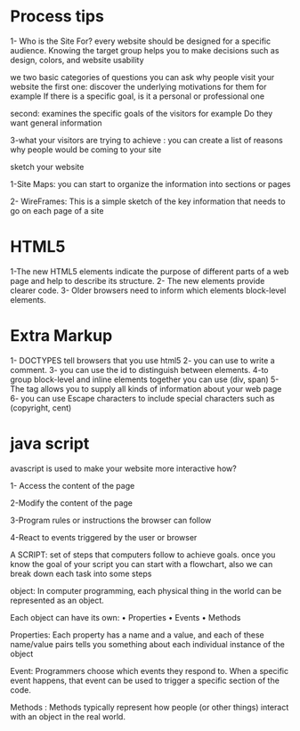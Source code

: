 # Process tips 
1- Who is the Site For? every website should be designed for a specific audience. Knowing the target group helps you to make decisions such as design, colors, and website usability

we two basic categories of questions you can ask why people visit your website the first one: discover the underlying motivations for them for example If there is a specific goal, is it a personal or professional one

second: examines the specific goals of the visitors for example Do they want general information

3-what your visitors are trying to achieve : you can create a list of reasons why people would be coming to your site

sketch your website

1-Site Maps: you can start to organize the information into sections or pages

2- WireFrames: This is a simple sketch of the key information that needs to go on each page of a site

# HTML5 

1-The new HTML5 elements indicate the purpose of different parts of a web page and help to describe its structure.
 2- The new elements provide clearer code.
  3- Older browsers need to inform which elements block-level elements.

# Extra Markup 

1- DOCTYPES tell browsers that you use html5 
2- you can use to write a comment.
3- you can use the id to distinguish between elements.
4-to group block-level and inline elements together you can use (div, span)
5-The tag allows you to supply all kinds of information about your web page 6- you can use Escape characters to include special characters such as (copyright, cent)


# java script 

avascript is used to make your website more interactive how?

1- Access the content of the page

2-Modify the content of the page

3-Program rules or instructions the browser can follow

4-React to events triggered by the user or browser

A SCRIPT: set of steps that computers follow to achieve goals. once you know the goal
 of your script you can start with 
a flowchart, also we can break down each task into some steps

object: In computer programming, each physical thing in 
the world can be represented as an object.

Each object can have its own: 
• Properties 
• Events 
• Methods 

Properties: 
Each property has a name and a value, and each of 
these name/value pairs tells you something about 
each individual instance of the object

Event: Programmers choose which events they respond to. 
When a specific event happens, that event can be 
used to trigger a specific section of the code. 

Methods :
Methods typically represent how people (or other 
things) interact with an object in the real world. 

